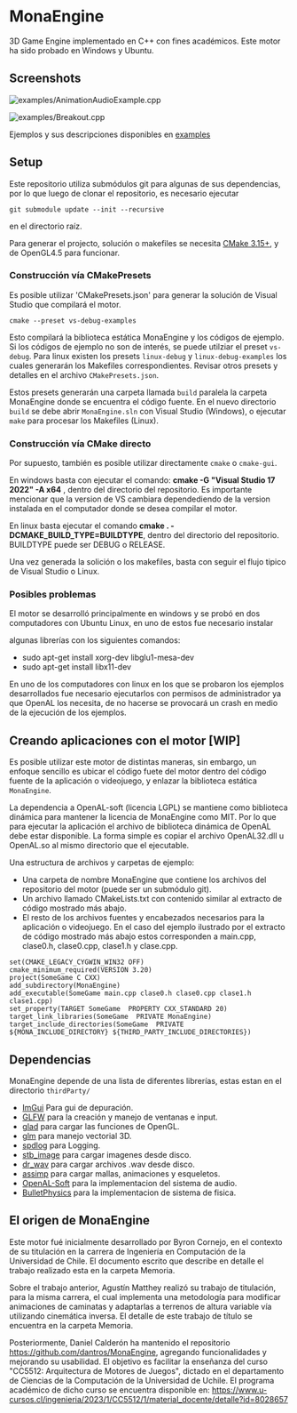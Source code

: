 # MonaEngine
3D Game Engine implementado en C++ con fines académicos. Este motor ha sido probado en Windows y Ubuntu.

## Screenshots
![examples/AnimationAudioExample.cpp](screenshots/AnimatedExample_700w.webp "AnimatedExample")

![examples/Breakout.cpp](screenshots/breakout_700w.webp "breakout")

Ejemplos y sus descripciones disponibles en [examples](examples/README.md)

## Setup

Este repositorio utiliza submódulos git para algunas de sus dependencias, por lo que luego de clonar el repositorio, es necesario ejecutar
```
git submodule update --init --recursive
```
en el directorio raíz.

Para generar el projecto, solución o makefiles se necesita [CMake 3.15+](https://cmake.org/), y de OpenGL4.5 para funcionar.

### Construcción vía CMakePresets

Es posible utilizar 'CMakePresets.json' para generar la solución de Visual Studio que compilará el motor.
```
cmake --preset vs-debug-examples
```
Esto compilará la biblioteca estática MonaEngine y los códigos de ejemplo. Si los códigos de ejemplo no son de interés, se puede utilziar el preset `vs-debug`. Para linux existen los presets `linux-debug` y `linux-debug-examples` los cuales generarán los Makefiles correspondientes. Revisar otros presets y detalles en el archivo `CMakePresets.json`.

Estos presets generarán una carpeta llamada `build` paralela la carpeta MonaEngine donde se encuentra el código fuente. En el nuevo directorio `build` se debe abrir `MonaEngine.sln` con Visual Studio (Windows), o ejecutar `make` para procesar los Makefiles (Linux).

### Construcción vía CMake directo

Por supuesto, también es posible utilizar directamente `cmake` o `cmake-gui`.

En windows basta con ejecutar el comando: **cmake -G "Visual Studio 17 2022" -A x64** , dentro del directorio del repositorio. Es importante
mencionar que la version de VS cambiara dependediendo de la version instalada en el computador donde se desea compilar el motor.

En linux basta ejecutar el comando **cmake . -DCMAKE_BUILD_TYPE=BUILDTYPE**, dentro del directorio del repositorio. BUILDTYPE puede ser
DEBUG o RELEASE.

Una vez generada la solición o los makefiles, basta con seguir el flujo tipico de Visual Studio o Linux.

### Posibles problemas
El motor se desarrolló principalmente en windows y se probó en dos computadores con Ubuntu Linux, en uno de estos fue necesario instalar

algunas librerías con los siguientes comandos:
 - sudo apt-get install xorg-dev libglu1-mesa-dev
 - sudo apt-get install libx11-dev

En uno de los computadores con linux en los que se probaron los ejemplos desarrollados fue necesario ejecutarlos con permisos de administrador
ya que OpenAL los necesita, de no hacerse se provocará un crash en medio de la ejecución de los ejemplos.

## Creando aplicaciones con el motor [WIP]
Es posible utilizar este motor de distintas maneras, sin embargo, un enfoque sencillo es ubicar el código fuete del motor dentro del código fuente de la aplicación o videojuego, y enlazar la biblioteca estática `MonaEngine`.

La dependencia a OpenAL-soft (licencia LGPL) se mantiene como biblioteca dinámica para mantener la licencia de MonaEngine como MIT. Por lo que para ejecutar la aplicación el archivo de biblioteca dinámica de OpenAL debe estar disponible. La forma simple es copiar el archivo OpenAL32.dll u OpenAL.so al mismo directorio que el ejecutable.

Una estructura de archivos y carpetas de ejemplo:
 - Una carpeta de nombre MonaEngine que contiene los archivos del repositorio del motor (puede ser un submódulo git).
 - Un archivo llamado CMakeLists.txt con contenido similar al extracto de código mostrado más abajo.
 - El resto de los archivos fuentes y encabezados necesarios para la aplicación o videojuego. En el caso del ejemplo ilustrado por el extracto de código mostrado más abajo 
 estos corresponden a main.cpp, clase0.h, clase0.cpp, clase1.h y clase.cpp.

```
set(CMAKE_LEGACY_CYGWIN_WIN32 OFF)
cmake_minimum_required(VERSION 3.20)
project(SomeGame C CXX)
add_subdirectory(MonaEngine)
add_executable(SomeGame main.cpp clase0.h clase0.cpp clase1.h clase1.cpp) 
set_property(TARGET SomeGame  PROPERTY CXX_STANDARD 20)
target_link_libraries(SomeGame  PRIVATE MonaEngine)
target_include_directories(SomeGame  PRIVATE  ${MONA_INCLUDE_DIRECTORY} ${THIRD_PARTY_INCLUDE_DIRECTORIES})
```

## Dependencias
MonaEngine depende de una lista de diferentes librerías, estas estan en el directorio `thirdParty/`
 - [ImGui](https://github.com/ocornut/imgui) Para gui de depuración.
 - [GLFW](https://www.glfw.org/) para la creación y manejo de ventanas e input.
 - [glad](https://glad.dav1d.de/) para cargar las funciones de OpenGL.
 - [glm](https://glm.g-truc.net/0.9.9/index.html) para manejo vectorial 3D.
 - [spdlog](https://github.com/gabime/spdlog) para Logging.
 - [stb\_image](https://github.com/nothings/stb) para cargar imagenes desde disco.
 - [dr_wav](https://mackron.github.io/dr_wav.html) para cargar archivos .wav desde disco.
 - [assimp](https://github.com/assimp/assimp) para cargar mallas, animaciones y esqueletos.
 - [OpenAL-Soft](https://github.com/kcat/openal-soft) para la implementacion del sistema de audio.
 - [BulletPhysics](https://github.com/bulletphysics/bullet3) para la implementacion de sistema de fisica.

## El origen de MonaEngine
Este motor fué inicialmente desarrollado por Byron Cornejo, en el contexto de su titulación en la carrera de Ingeniería en Computación de la Universidad de Chile. El documento escrito que describe en detalle el trabajo realizado esta en la carpeta Memoria.

Sobre el trabajo anterior, Agustín Matthey realizó su trabajo de titulación, para la misma carrera, el cual implementa una metodología para modificar animaciones de caminatas y adaptarlas a terrenos de altura variable vía utilizando cinemática inversa. El detalle de este trabajo de título se encuentra en la carpeta Memoria.

Posteriormente, Daniel Calderón ha mantenido el repositorio https://github.com/dantros/MonaEngine, agregando funcionalidades y mejorando su usabilidad. El objetivo es facilitar la enseñanza del curso "CC5512: Arquitectura de Motores de Juegos", dictado en el departamento de Ciencias de la Computación de la Universidad de Uchile. El programa académico de dicho curso se encuentra disponible en: https://www.u-cursos.cl/ingenieria/2023/1/CC5512/1/material_docente/detalle?id=8028657
